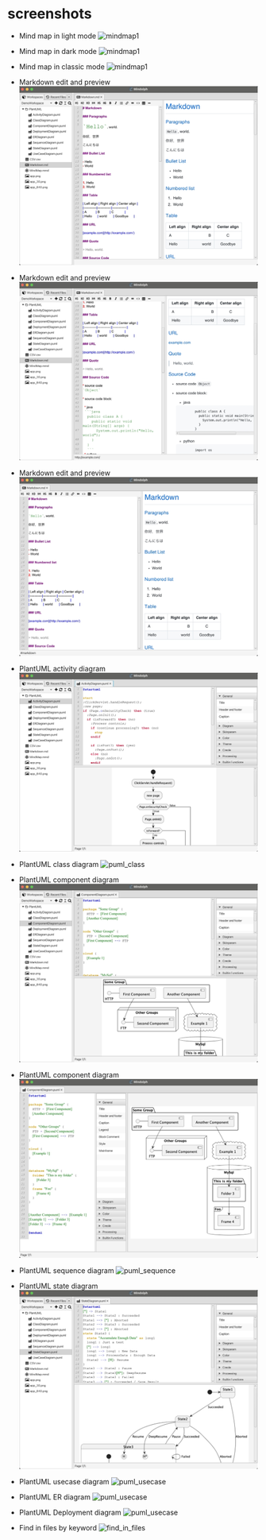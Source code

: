 # screenshots

* Mind map in light mode
![mindmap1](screenshots/mindmap_light.jpg)

* Mind map in dark mode
![mindmap1](screenshots/mindmap_dark.jpg)

* Mind map in classic mode
![mindmap1](screenshots/mindmap_classic.jpg)

* Markdown edit and preview
![markdown1](screenshots/markdown1.jpg)

* Markdown edit and preview
![markdown2](screenshots/markdown2.jpg)

* Markdown edit and preview
![markdown2](screenshots/markdown3.jpg)

* PlantUML activity diagram
![puml_activity](screenshots/puml_activity.jpg)

* PlantUML class diagram
![puml_class](screenshots/puml_class.jpg)

* PlantUML component diagram
![puml_component1](screenshots/puml_component1.jpg)

* PlantUML component diagram
![puml_component2](screenshots/puml_component2.jpg)

* PlantUML sequence diagram
![puml_sequence](screenshots/puml_sequence.jpg)

* PlantUML state diagram
![puml_state](screenshots/puml_state.jpg)

* PlantUML usecase diagram
![puml_usecase](screenshots/puml_usecase.jpg)

* PlantUML ER diagram
![puml_usecase](screenshots/puml_er.jpg)

* PlantUML Deployment diagram
![puml_usecase](screenshots/puml_deployment.jpg)

* Find in files by keyword
![find_in_files](screenshots/find_in_files.jpg)
